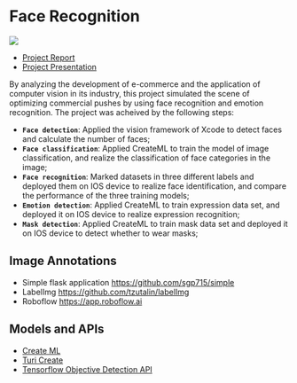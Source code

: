# Face Recognition
![](https://github.com/Kaicheng1995/Face-Recognition/blob/main/Demo/demo.gif)

* <a href="https://github.com/Kaicheng1995/Face-Recognition/blob/main/Project_Report.pdf" target="_blank">Project Report</a>
* <a href="https://github.com/Kaicheng1995/Face-Recognition/blob/main/Presentation.pdf" target="_blank">Project Presentation</a>

By analyzing the development of e-commerce and the application of computer vision in its industry, this project simulated the scene of optimizing commercial pushes by using face recognition and emotion recognition. The project was acheived by the following steps:

+ **`Face detection`**: Applied the vision framework of Xcode to detect faces and calculate the number of faces;
+ **`Face classification`**: Applied CreateML to train the model of image classification, and realize the classification of face categories in the image;
+ **`Face recognition`**: Marked datasets in three different labels and deployed them on IOS device to realize face identification, and compare the performance of the three training models; 
+ **`Emotion detection`**: Applied CreateML to train expression data set, and deployed it on IOS device to realize expression recognition; 
+ **`Mask detection`**: Applied CreateML to train mask data set and deployed it on IOS device to detect whether to wear masks;

## Image Annotations

+ Simple flask application https://github.com/sgp715/simple
+ LabelImg https://github.com/tzutalin/labelImg
+ Roboflow https://app.roboflow.ai

## Models and APIs
+ <a href="https://developer.apple.com/machine-learning/create-ml/" target="_blank">Create ML</a>
+ <a href="https://github.com/Kaicheng1995/Face-Recognition/blob/main/Face_Recognition_Turi.py" target="_blank">Turi Create</a>
+ <a href="https://github.com/Kaicheng1995/Face-Recognition/blob/main/tensorflow_object_detection_faster_rcnn.py" target="_blank">Tensorflow Objective Detection API</a>
